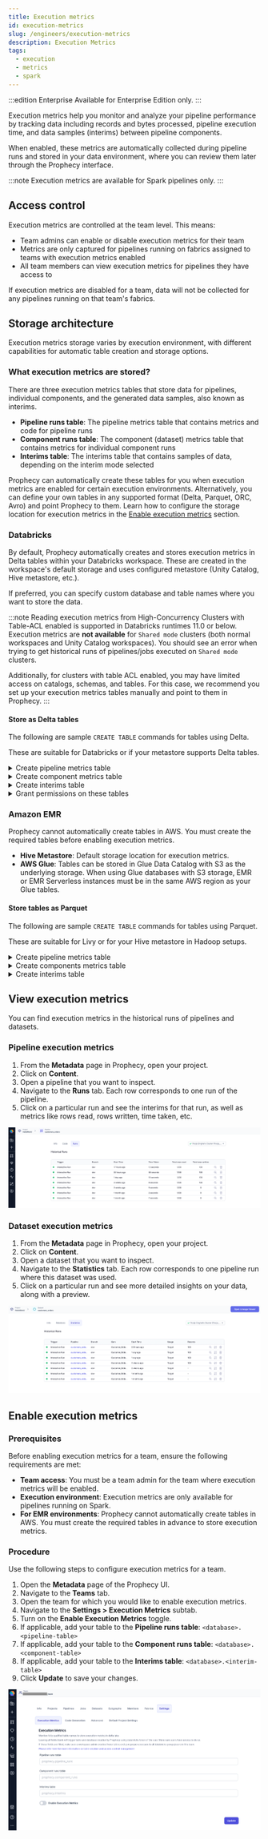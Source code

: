 ```yaml
---
title: Execution metrics
id: execution-metrics
slug: /engineers/execution-metrics
description: Execution Metrics
tags:
  - execution
  - metrics
  - spark
---
```


:::edition Enterprise
Available for Enterprise Edition only.
:::

Execution metrics help you monitor and analyze your pipeline performance by tracking data including records and bytes processed, pipeline execution time, and data samples (interims) between pipeline components.

When enabled, these metrics are automatically collected during pipeline runs and stored in your data environment, where you can review them later through the Prophecy interface.

:::note
Execution metrics are available for Spark pipelines only.
:::

## Access control

Execution metrics are controlled at the team level. This means:

- Team admins can enable or disable execution metrics for their team
- Metrics are only captured for pipelines running on fabrics assigned to teams with execution metrics enabled
- All team members can view execution metrics for pipelines they have access to

If execution metrics are disabled for a team, data will not be collected for any pipelines running on that team's fabrics.

## Storage architecture

Execution metrics storage varies by execution environment, with different capabilities for automatic table creation and storage options.

### What execution metrics are stored?

There are three execution metrics tables that store data for pipelines, individual components, and the generated data samples, also known as interims.

- **Pipeline runs table**: The pipeline metrics table that contains metrics and code for pipeline runs
- **Component runs table**: The component (dataset) metrics table that contains metrics for individual component runs
- **Interims table**: The interims table that contains samples of data, depending on the interim mode selected

Prophecy can automatically create these tables for you when execution metrics are enabled for certain execution environments. Alternatively, you can define your own tables in any supported format (Delta, Parquet, ORC, Avro) and point Prophecy to them. Learn how to configure the storage location for execution metrics in the [Enable execution metrics](#enable-execution-metrics) section.

### Databricks

By default, Prophecy automatically creates and stores execution metrics in Delta tables within your Databricks workspace. These are created in the workspace's default storage and uses configured metastore (Unity Catalog, Hive metastore, etc.).

If preferred, you can specify custom database and table names where you want to store the data.

:::note
Reading execution metrics from High-Concurrency Clusters with Table-ACL enabled is supported in Databricks runtimes 11.0 or below. Execution metrics are **not available** for `Shared mode` clusters (both normal workspaces and Unity Catalog workspaces). You should see an error when trying to get historical runs of pipelines/jobs executed on `Shared mode` clusters.

Additionally, for clusters with table ACL enabled, you may have limited access on catalogs, schemas, and tables. For this case, we recommend you set up your execution metrics tables manually and point to them in Prophecy.
:::

#### Store as Delta tables

The following are sample `CREATE TABLE` commands for tables using Delta.

These are suitable for Databricks or if your metastore supports Delta tables.

<details>
<summary>Create pipeline metrics table</summary>

```sql
  CREATE TABLE IF NOT EXISTS <database>.<pipeline_runs_table_name>
  (
      uid STRING NOT NULL COMMENT 'Unique identifier for the pipeline run',
      pipeline_uri STRING NOT NULL COMMENT 'URI of the pipeline',
      job_uri STRING COMMENT 'URI of the job associated with the pipeline run',
      job_run_uid STRING COMMENT 'Unique identifier for the job run',
      task_run_uid STRING COMMENT 'Unique identifier for the task run',
      status STRING COMMENT 'Status of the pipeline run',
      fabric_uid STRING NOT NULL COMMENT 'Unique identifier for the fabric',
      time_taken LONG COMMENT 'Time taken for the pipeline run',
      rows_read LONG COMMENT 'Number of rows read during the pipeline run',
      rows_written LONG COMMENT 'Number of rows written during the pipeline run',
      created_at TIMESTAMP COMMENT 'Timestamp when the pipeline run was created',
      created_by STRING NOT NULL COMMENT 'Prophecy user ID who created the pipeline run',
      run_type STRING COMMENT 'Type of the run - Interactive, Adhoc, or Scheduled',
      input_datasets ARRAY<STRING> COMMENT 'List of input datasets',
      output_datasets ARRAY<STRING> COMMENT 'List of output datasets',
      workflow_code MAP<STRING, STRING> COMMENT 'Workflow code associated with the pipeline run',
      expired BOOLEAN COMMENT 'Indicates if the pipeline run has expired',
      branch STRING COMMENT 'Git entity information for the pipeline run. Can be branch name or release tag',
      pipeline_config STRING COMMENT 'Pipeline configuration details',
      user_config STRING COMMENT 'User configuration details',
      expected_interims INT COMMENT 'Expected number of interims',
      actual_interims INT COMMENT 'Actual number of interims',
      logs STRING COMMENT 'Logs for the pipeline run'
  )
  USING DELTA
  PARTITIONED BY (fabric_uid, pipeline_uri, created_by)
  LOCATION '<table_path>'
  TBLPROPERTIES (delta.autoOptimize.optimizeWrite = true, delta.autoOptimize.autoCompact = true)
```

</details>

<details>
<summary>Create component metrics table</summary>

```sql
  CREATE TABLE IF NOT EXISTS <database>.<component_runs_table_name>
  (
      uid STRING NOT NULL COMMENT 'Unique identifier for the component run',
      component_uri STRING NOT NULL COMMENT 'URI of the component',
      pipeline_uri STRING COMMENT 'URI of the pipeline associated with the component run',
      pipeline_run_uid STRING NOT NULL COMMENT 'Unique identifier for the pipeline run',
      fabric_uid STRING NOT NULL COMMENT 'Unique identifier for the fabric',
      component_name STRING COMMENT 'Name of the component',
      interim_component_name STRING COMMENT 'Name of the component holding interim for this component. Targets are supplied interims by the upstream component',
      component_type STRING COMMENT 'Type of the component - Source, Reformat, Target, etc.',
      interim_subgraph_name STRING COMMENT 'Name of the graph where interim component resides',
      interim_process_id STRING COMMENT 'Identifier for the interim process',
      interim_out_port STRING COMMENT 'Output port for the interim component',
      created_at TIMESTAMP COMMENT 'Timestamp when the component run was created',
      created_by STRING NOT NULL COMMENT 'Identifier of the user who created the component run',
      records LONG COMMENT 'Number of records processed by the component. Represents the aggregated amount of all rows read through this component. Rows can be re-read if there were multiple downstream components or if Spark ran the same plan multiple times',
      bytes LONG COMMENT 'Number of bytes processed by the component',
      partitions LONG COMMENT 'Number of partitions of the data processed by the component',
      expired BOOLEAN COMMENT 'Indicates if the component run has expired',
      run_type STRING COMMENT 'Type of the run',
      job_uri STRING COMMENT 'URI of the job associated with the component run',
      branch STRING COMMENT 'Branch information for the component run',
      gem_name STRING COMMENT 'Hierarchical component name',
      process_id STRING COMMENT 'Process identifier of the gem',
      gem_type STRING COMMENT 'Type of the gem',
      input_gems ARRAY<STRUCT<gem_name: STRING, from_port: STRING, to_port: STRING, num_rows: LONG>> COMMENT 'List of input gems with details',
      output_gems ARRAY<STRUCT<gem_name: STRING, from_port: STRING, to_port: STRING, num_rows: LONG>> COMMENT 'List of output gems with details',
      in_ports ARRAY<STRING> COMMENT 'List of input ports',
      out_ports ARRAY<STRING> COMMENT 'List of output ports',
      num_rows_output LONG COMMENT 'Number of rows output by the component. Represents the maximum number of rows read through this component across Spark plans and possible re-runs',
      stdout ARRAY<STRUCT<content: STRING, time: LONG>> COMMENT 'Standard output logs',
      stderr ARRAY<STRUCT<content: STRING, time: LONG>> COMMENT 'Standard error logs',
      start_time LONG COMMENT 'Start time of the component run',
      end_time LONG COMMENT 'End time of the component run',
      state STRING COMMENT 'State of the component run',
      exception STRUCT<exception_type: STRING, msg: STRING, cause_msg: STRING, stack_trace: STRING, time: LONG> COMMENT 'Exception details if any occurred during the component run'
  )
  USING DELTA
  PARTITIONED BY (fabric_uid, component_uri, created_by)
  LOCATION '<table_path>'
  TBLPROPERTIES (delta.autoOptimize.optimizeWrite = true, delta.autoOptimize.autoCompact = true)
```

</details>

<details>
<summary>Create interims table</summary>

```sql
  CREATE TABLE IF NOT EXISTS <database>.<interims_table_name>
  (
      uid STRING NOT NULL COMMENT 'Unique identifier for the interim',
      interim STRING COMMENT 'Interim data or information',
      created_by STRING COMMENT 'Identifier of the user who created the interim',
      created_at TIMESTAMP COMMENT 'Timestamp when the interim was created',
      fabric_uid STRING COMMENT 'Unique identifier for the fabric'
  )
  USING DELTA
  PARTITIONED BY (created_by, fabric_uid)
  LOCATION '<table_path>'
  TBLPROPERTIES (delta.autoOptimize.optimizeWrite = true, delta.autoOptimize.autoCompact = true)
```

</details>

<details>
<summary>Grant permissions on these tables</summary>

```sql
  GRANT USAGE ON SCHEMA <database> TO group1;
  GRANT USAGE ON SCHEMA <database> TO group2;

  GRANT SELECT ON <database.component-runs-table> TO group1;
  GRANT SELECT ON <database.component-runs-table> TO group2;
  GRANT MODIFY ON <database.component-runs-table> TO group1;
  GRANT MODIFY ON <database.component-runs-table> TO group2;

  GRANT SELECT ON <database.pipeline-runs-table> TO group1;
  GRANT SELECT ON <database.pipeline-runs-table> TO group2;
  GRANT MODIFY ON <database.pipeline-runs-table> TO group1;
  GRANT MODIFY ON <database.pipeline-runs-table> TO group2;

  GRANT SELECT ON <database.interims-table> TO group1;
  GRANT SELECT ON <database.interims-table> TO group2;
  GRANT MODIFY ON <database.interims-table> TO group1;
  GRANT MODIFY ON <database.interims-table> TO group2;
```

</details>

### Amazon EMR

Prophecy cannot automatically create tables in AWS. You must create the required tables before enabling execution metrics.

- **Hive Metastore**: Default storage location for execution metrics.
- **AWS Glue**: Tables can be stored in Glue Data Catalog with S3 as the underlying storage. When using Glue databases with S3 storage, EMR or EMR Serverless instances must be in the same AWS region as your Glue tables.

#### Store tables as Parquet

The following are sample `CREATE TABLE` commands for tables using Parquet.

These are suitable for Livy or for your Hive metastore in Hadoop setups.

<details>
<summary>Create pipeline metrics table</summary>

```sql
  CREATE TABLE IF NOT EXISTS <database>.<pipeline_runs_table_name>
  (
      uid STRING NOT NULL COMMENT 'Unique identifier for the pipeline run',
      pipeline_uri STRING NOT NULL COMMENT 'URI of the pipeline',
      job_uri STRING COMMENT 'URI of the job associated with the pipeline run',
      job_run_uid STRING COMMENT 'Unique identifier for the job run',
      task_run_uid STRING COMMENT 'Unique identifier for the task run',
      status STRING COMMENT 'Status of the pipeline run',
      fabric_uid STRING NOT NULL COMMENT 'Unique identifier for the fabric',
      time_taken LONG COMMENT 'Time taken for the pipeline run',
      rows_read LONG COMMENT 'Number of rows read during the pipeline run',
      rows_written LONG COMMENT 'Number of rows written during the pipeline run',
      created_at TIMESTAMP COMMENT 'Timestamp when the pipeline run was created',
      created_by STRING NOT NULL COMMENT 'Prophecy user ID who created the pipeline run',
      run_type STRING COMMENT 'Type of the run - Interactive, Adhoc, or Scheduled',
      input_datasets ARRAY<STRING> COMMENT 'List of input datasets',
      output_datasets ARRAY<STRING> COMMENT 'List of output datasets',
      workflow_code MAP<STRING, STRING> COMMENT 'Workflow code associated with the pipeline run',
      expired BOOLEAN COMMENT 'Indicates if the pipeline run has expired',
      branch STRING COMMENT 'Git entity information for the pipeline run. Can be branch name or release tag',
      pipeline_config STRING COMMENT 'Pipeline configuration details',
      user_config STRING COMMENT 'User configuration details',
      expected_interims INT COMMENT 'Expected number of interims',
      actual_interims INT COMMENT 'Actual number of interims',
      logs STRING COMMENT 'Logs for the pipeline run'
  ) stored as parquet
  PARTITIONED BY (fabric_uid, pipeline_uri, created_by)
```

</details>

<details>
<summary>Create components metrics table</summary>

```sql
  CREATE TABLE IF NOT EXISTS <database>.<component_runs_table_name>
  (
      uid STRING NOT NULL COMMENT 'Unique identifier for the component run',
    component_uri STRING NOT NULL COMMENT 'URI of the component',
    pipeline_uri STRING COMMENT 'URI of the pipeline associated with the component run',
    pipeline_run_uid STRING NOT NULL COMMENT 'Unique identifier for the pipeline run',
    fabric_uid STRING NOT NULL COMMENT 'Unique identifier for the fabric',
    component_name STRING COMMENT 'Name of the component',
    interim_component_name STRING COMMENT 'Name of the component holding interim for this component. Targets are supplied interims by the upstream component',
    component_type STRING COMMENT 'Type of the component - Source, Reformat, Target, etc.',
    interim_subgraph_name STRING COMMENT 'Name of the graph where interim component resides',
    interim_process_id STRING COMMENT 'Identifier for the interim process',
    interim_out_port STRING COMMENT 'Output port for the interim component',
    created_at TIMESTAMP COMMENT 'Timestamp when the component run was created',
    created_by STRING NOT NULL COMMENT 'Identifier of the user who created the component run',
    records LONG COMMENT 'Number of records processed by the component. Represents the aggregated amount of all rows read through this component. Rows can be re-read if there were multiple downstream components or if Spark ran the same plan multiple times',
    bytes LONG COMMENT 'Number of bytes processed by the component',
    partitions LONG COMMENT 'Number of partitions of the data processed by the component',
    expired BOOLEAN COMMENT 'Indicates if the component run has expired',
    run_type STRING COMMENT 'Type of the run',
    job_uri STRING COMMENT 'URI of the job associated with the component run',
    branch STRING COMMENT 'Branch information for the component run',
    gem_name STRING COMMENT 'Hierarchical component name',
    process_id STRING COMMENT 'Process identifier of the gem',
    gem_type STRING COMMENT 'Type of the gem',
    input_gems ARRAY<STRUCT<gem_name: STRING, from_port: STRING, to_port: STRING, num_rows: LONG>> COMMENT 'List of input gems with details',
    output_gems ARRAY<STRUCT<gem_name: STRING, from_port: STRING, to_port: STRING, num_rows: LONG>> COMMENT 'List of output gems with details',
    in_ports ARRAY<STRING> COMMENT 'List of input ports',
    out_ports ARRAY<STRING> COMMENT 'List of output ports',
    num_rows_output LONG COMMENT 'Number of rows output by the component. Represents the maximum number of rows read through this component across Spark plans and possible re-runs',
    stdout ARRAY<STRUCT<content: STRING, time: LONG>> COMMENT 'Standard output logs',
    stderr ARRAY<STRUCT<content: STRING, time: LONG>> COMMENT 'Standard error logs',
    start_time LONG COMMENT 'Start time of the component run',
    end_time LONG COMMENT 'End time of the component run',
    state STRING COMMENT 'State of the component run',
    exception STRUCT<exception_type: STRING, msg: STRING, cause_msg: STRING, stack_trace: STRING, time: LONG> COMMENT 'Exception details if any occurred during the component run'
  ) stored as parquet
  PARTITIONED BY (fabric_uid, component_uri, created_by)
```

</details>

<details>
<summary>Create interims table</summary>

```sql
  CREATE TABLE IF NOT EXISTS <database>.<interims_table_name>
  (
      uid STRING NOT NULL COMMENT 'Unique identifier for the interim',
      interim STRING COMMENT 'Interim data or information',
      created_by STRING COMMENT 'Identifier of the user who created the interim',
      created_at TIMESTAMP COMMENT 'Timestamp when the interim was created',
      fabric_uid STRING COMMENT 'Unique identifier for the fabric'
  ) stored as parquet
  PARTITIONED BY (created_by, fabric_uid)
```

</details>

## View execution metrics

You can find execution metrics in the historical runs of pipelines and datasets.

### Pipeline execution metrics

1. From the **Metadata** page in Prophecy, open your project.
1. Click on **Content**.
1. Open a pipeline that you want to inspect.
1. Navigate to the **Runs** tab. Each row corresponds to one run of the pipeline.
1. Click on a particular run and see the interims for that run, as well as metrics like rows read, rows written, time taken, etc.

![Pipeline_Execution_Metrics](img/execution-metrics-pipeline.png)

### Dataset execution metrics

1. From the **Metadata** page in Prophecy, open your project.
1. Click on **Content**.
1. Open a dataset that you want to inspect.
1. Navigate to the **Statistics** tab. Each row corresponds to one pipeline run where this dataset was used.
1. Click on a particular run and see more detailed insights on your data, along with a preview.

![Dataset_metrics](img/execution-metrcis-dataset1.png)

## Enable execution metrics

### Prerequisites

Before enabling execution metrics for a team, ensure the following requirements are met:

- **Team access**: You must be a team admin for the team where execution metrics will be enabled.
- **Execution environment**: Execution metrics are only available for pipelines running on Spark.
- **For EMR environments**: Prophecy cannot automatically create tables in AWS. You must create the required tables in advance to store execution metrics.

### Procedure

Use the following steps to configure execution metrics for a team.

1. Open the **Metadata** page of the Prophecy UI.
1. Navigate to the **Teams** tab.
1. Open the team for which you would like to enable execution metrics.
1. Navigate to the **Settings > Execution Metrics** subtab.
1. Turn on the **Enable Execution Metrics** toggle.
1. If applicable, add your table to the **Pipeline runs table**: `<database>.<pipeline-table>`
1. If applicable, add your table to the **Component runs table**: `<database>.<component-table>`
1. If applicable, add your table to the **Interims table**: `<database>.<interim-table>`
1. Click **Update** to save your changes.

![ExecutionMetricsConfig.png](img/ExecutionMetricsConfig.png)
